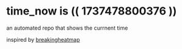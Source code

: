 # time_now is (( 1737478800376 ))

an automated repo that shows the currnent time

inspired by [breakingheatmap](https://github.com/breakingheatmap/breakingheatmap)